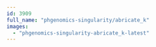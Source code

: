 ```yaml
---
id: 3909
full_name: "phgenomics-singularity/abricate_k"
images: 
  - "phgenomics-singularity-abricate_k-latest"
---
```

